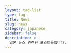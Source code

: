 ```yaml
---
layout: tag-list
type: tag
title: News
slug: news
category: japanese
sidebar: false
description: >
  일본 뉴스 관련된 포스트들입니다.
---
```


